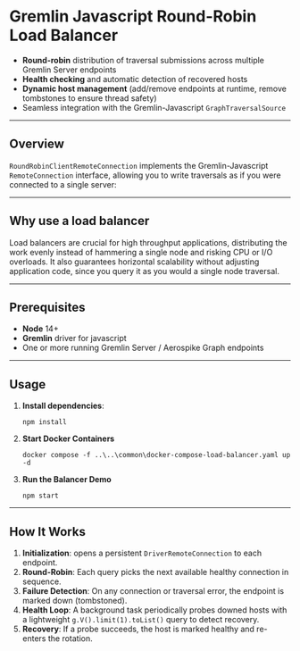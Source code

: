 # Gremlin Javascript Round-Robin Load Balancer
* **Round-robin** distribution of traversal submissions across multiple Gremlin Server endpoints
* **Health checking** and automatic detection of recovered hosts
* **Dynamic host management** (add/remove endpoints at runtime, remove tombstones to ensure thread safety)
* Seamless integration with the Gremlin-Javascript `GraphTraversalSource`

---

## Overview

`RoundRobinClientRemoteConnection` implements the Gremlin-Javascript `RemoteConnection` interface, 
allowing you to write traversals as if you were connected to a single server:

---
## Why use a load balancer
Load balancers are crucial for high throughput applications, distributing the work evenly instead of hammering a single
node and risking CPU or I/O overloads. It also guarantees horizontal scalability without adjusting application code,
since you query it as you would a single node traversal.

---
## Prerequisites

* **Node** 14+
* **Gremlin** driver for javascript
* One or more running Gremlin Server / Aerospike Graph endpoints

---

## Usage

1. **Install dependencies**:

   ```shell
   npm install
   ```
2. **Start Docker Containers**
   ```shell
   docker compose -f ..\..\common\docker-compose-load-balancer.yaml up -d
   ```

3. **Run the Balancer Demo**

   ```shell
   npm start
   ```

---

## How It Works

1. **Initialization**: opens a persistent `DriverRemoteConnection` to each endpoint.
2. **Round-Robin**: Each query picks the next available healthy connection in sequence.
3. **Failure Detection**: On any connection or traversal error, the endpoint is marked down (tombstoned).
4. **Health Loop**: A background task periodically probes downed hosts with a lightweight `g.V().limit(1).toList()` query to detect recovery.
5. **Recovery**: If a probe succeeds, the host is marked healthy and re-enters the rotation.
